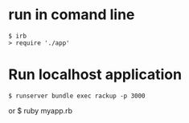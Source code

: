 # run in comand line
    $ irb
    > require './app'


# Run localhost application
    $ runserver bundle exec rackup -p 3000
or
    $ ruby myapp.rb